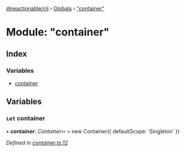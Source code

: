 [@reactionable/cli](../README.md) › [Globals](../globals.md) › ["container"](_container_.md)

# Module: "container"

## Index

### Variables

* [container](_container_.md#let-container)

## Variables

### `Let` container

• **container**: *Container‹›* = new Container({ defaultScope: 'Singleton' })

*Defined in [container.ts:12](https://github.com/neilime/reactionable-cli/blob/86c13e3/src/container.ts#L12)*
